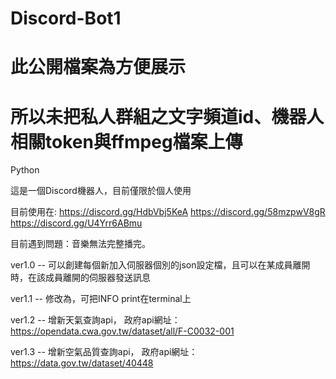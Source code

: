 # Discord-Bot1
# 此公開檔案為方便展示
# 所以未把私人群組之文字頻道id、機器人相關token與ffmpeg檔案上傳

Python


這是一個Discord機器人，目前僅限於個人使用


目前使用在:  https://discord.gg/HdbVbj5KeA
            https://discord.gg/58mzpwV8gR 
            https://discord.gg/U4Yrr6ABmu


目前遇到問題：音樂無法完整播完。


ver1.0 -- 可以創建每個新加入伺服器個別的json設定檔，且可以在某成員離開時，在該成員離開的伺服器發送訊息


ver1.1 -- 修改為，可把INFO print在terminal上

ver1.2 -- 增新天氣查詢api，
政府api網址：https://opendata.cwa.gov.tw/dataset/all/F-C0032-001

ver1.3 -- 增新空氣品質查詢api，
政府api網址：https://data.gov.tw/dataset/40448



